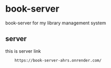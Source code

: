 # book-server
book-server for my library management system


## server

this is server link

```
    https://book-server-ahrs.onrender.com/
```